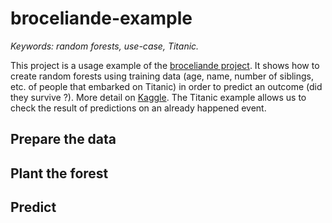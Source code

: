 # broceliande-example

<i>Keywords: random forests, use-case, Titanic.</i>

This project is a usage example of the [broceliande
project](https://github.com/korriganed/broceliande). It shows how to create
random forests using training data (age, name, number of siblings, etc. of
people that embarked on Titanic) in order to predict an outcome (did they
survive ?). More detail on [Kaggle](https://www.kaggle.com/c/titanic). The
Titanic example allows us to check the result of predictions on an already
happened event.


## Prepare the data


## Plant the forest


## Predict




